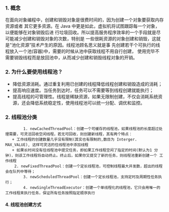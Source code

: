 ### 1. 概念

​		在面向对象编程中，创建和销毁对象是很费时间的，因为创建一个对象要获取内存资源或者 其它更多资源。在 Java 中更是如此，虚拟机将试图跟踪每一个对象，以便能够在对象销毁后进 行垃圾回收。所以提高服务程序效率的一个手段就是尽可能减少创建和销毁对象的次数，特别是 一些很耗资源的对象创建和销毁，这就是”池化资源”技术产生的原因。线程池顾名思义就是事 先创建若干个可执行的线程放入一个池(容器)中，需要的时候从池中获取线程不用自行创建， 使用完毕不需要销毁线程而是放回池中，从而减少创建和销毁线程对象的开销。



### 2. 为什么要使用线程池？

+ 降低资源消耗。通过重复利用已创建的线程降低线程创建和销毁造成的消耗；
+ 提高响应速度。当任务到达时，任务可以不需要等到线程创建就能执行；
+ 提高线程的可管理性。线程是稀缺资源，如果无限制创建，不仅会消耗系统资源，还会降低系统稳定性，使用线程池可以统一分配、调优和监控。



### 2. 线程池分类

     		1. newCachedThreadPool：创建一个可缓存的线程池，如果线程池的长度超过处理需要，可灵活回收空闲线程，若无可回收，则创建新线程，其有两个特点：
       + 工作线程的创建数量几乎没有限制(其实也有限制的,数目为 Interger. MAX_VALUE), 这样可灵活的往线程池中添加线程
       + 如果长时间没有往线程池中提交任务，即如果工作线程空闲了指定的时间(默认为1 分钟)，则该工作线程将自动终止。终止后，如果你又提交了新的任务，则线程池重新创建一个 工作线程
  		2. newFixedThreadPool：创建一个定长线程池，可控制线程最大并发数，超出的线程会在队列中等待；
     		3. newScheduledThreadPool：创建一个定长线程池，支持定时及周期性任务执行；
     		4. newSingleThreadExecutor：创建一个单线程化的线程池，它只会用唯一的工作线程来执行任务，保证所有任务按照指定顺序执行



#### 4. 线程池创建方式

